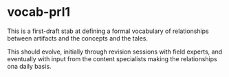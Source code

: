 vocab-prl1
==========

This is a first-draft stab at defining a formal vocabulary of relationships between artifacts and the concepts and the tales.

This should evolve, initially through revision sessions with field experts, and eventually with input from the content specialists making the relationships ona daily basis.